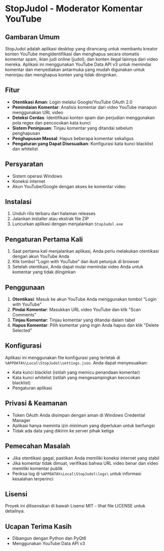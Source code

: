# StopJudol - Moderator Komentar YouTube

## Gambaran Umum

StopJudol adalah aplikasi desktop yang dirancang untuk membantu kreator konten YouTube mengidentifikasi dan menghapus secara otomatis komentar spam, iklan judi online (judol), dan konten ilegal lainnya dari video mereka. Aplikasi ini menggunakan YouTube Data API v3 untuk memindai komentar dan menyediakan antarmuka yang mudah digunakan untuk meninjau dan menghapus konten yang tidak diinginkan.

## Fitur

- **Otentikasi Aman**: Login melalui Google/YouTube OAuth 2.0
- **Pemindaian Komentar**: Analisis komentar dari video YouTube manapun menggunakan URL video
- **Deteksi Cerdas**: Identifikasi konten spam dan perjudian menggunakan pola regex dan pencocokan kata kunci
- **Sistem Peninjauan**: Tinjau komentar yang ditandai sebelum penghapusan
- **Penghapusan Massal**: Hapus beberapa komentar sekaligus
- **Pengaturan yang Dapat Disesuaikan**: Konfigurasi kata kunci blacklist dan whitelist

## Persyaratan

- Sistem operasi Windows
- Koneksi internet
- Akun YouTube/Google dengan akses ke komentar video

## Instalasi

1. Unduh rilis terbaru dari halaman releases
2. Jalankan installer atau ekstrak file ZIP
3. Luncurkan aplikasi dengan menjalankan `StopJudol.exe`

## Pengaturan Pertama Kali

1. Saat pertama kali menjalankan aplikasi, Anda perlu melakukan otentikasi dengan akun YouTube Anda
2. Klik tombol "Login with YouTube" dan ikuti petunjuk di browser
3. Setelah otentikasi, Anda dapat mulai memindai video Anda untuk komentar yang tidak diinginkan

## Penggunaan

1. **Otentikasi**: Masuk ke akun YouTube Anda menggunakan tombol "Login with YouTube"
2. **Pindai Komentar**: Masukkan URL video YouTube dan klik "Scan Comments"
3. **Tinjau Komentar**: Tinjau komentar yang ditandai dalam tabel
4. **Hapus Komentar**: Pilih komentar yang ingin Anda hapus dan klik "Delete Selected"

## Konfigurasi

Aplikasi ini menggunakan file konfigurasi yang terletak di `%APPDATA%\Local\StopJudol\settings.json`. Anda dapat menyesuaikan:

- Kata kunci blacklist (istilah yang memicu penandaan komentar)
- Kata kunci whitelist (istilah yang mengesampingkan kecocokan blacklist)
- Pengaturan aplikasi

## Privasi & Keamanan

- Token OAuth Anda disimpan dengan aman di Windows Credential Manager
- Aplikasi hanya meminta izin minimum yang diperlukan untuk berfungsi
- Tidak ada data yang dikirim ke server pihak ketiga

## Pemecahan Masalah

- Jika otentikasi gagal, pastikan Anda memiliki koneksi internet yang stabil
- Jika komentar tidak dimuat, verifikasi bahwa URL video benar dan video memiliki komentar publik
- Periksa log di `%APPDATA%\Local\StopJudol\logs\` untuk informasi kesalahan terperinci

## Lisensi

Proyek ini dilisensikan di bawah Lisensi MIT - lihat file LICENSE untuk detailnya.

## Ucapan Terima Kasih

- Dibangun dengan Python dan PyQt6
- Menggunakan YouTube Data API v3
